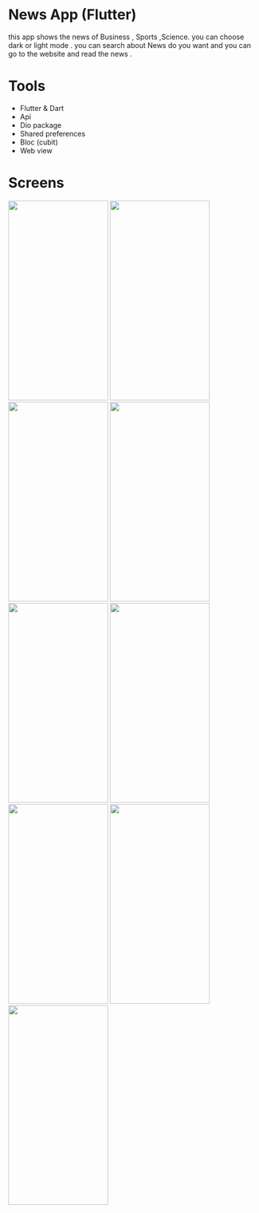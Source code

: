 # News App (Flutter)

this app shows the news of Business , Sports ,Science.
you can choose dark or light mode .
you can search about News do you want and you can go to the website and read the news .

# Tools
- Flutter & Dart
- Api
- Dio package
- Shared preferences
- Bloc (cubit)
- Web view
# Screens

<img src="https://github.com/Halawany1/News-App/assets/96886506/f63bebe9-09f9-471e-baa3-a8ec3f0200ac" width="200" height="400">
<img src="https://github.com/Halawany1/News-App/assets/96886506/8b805b14-4f8d-4076-bdf0-50f2a53b1a37" width="200" height="400">
<img src="https://github.com/Halawany1/News-App/assets/96886506/f07b8d96-e972-4231-8464-e04be3e52c32" width="200" height="400">
<img src="https://github.com/Halawany1/News-App/assets/96886506/b33f596f-2ce8-4198-898a-3ba48bdb9106" width="200" height="400">
<img src="https://github.com/Halawany1/News-App/assets/96886506/9aaa0e72-8c21-4dd6-94c2-18ba739f923f" width="200" height="400">
<img src="https://github.com/Halawany1/News-App/assets/96886506/55b3c128-a4b7-488e-8977-09864c9a4bc0" width="200" height="400">
<img src="https://github.com/Halawany1/News-App/assets/96886506/d0875182-7a8e-4553-95a5-2de2493be04d" width="200" height="400">
<img src="https://github.com/Halawany1/News-App/assets/96886506/62aae501-abe3-44b6-b352-51676b9f482d" width="200" height="400">
<img src="https://github.com/Halawany1/News-App/assets/96886506/c6f2e743-a7c8-49ef-9d76-9de6ac4f135d" width="200" height="400">
